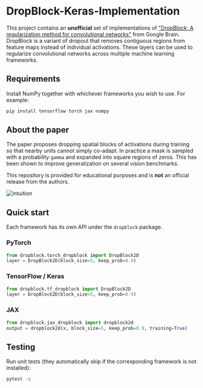 # DropBlock-Keras-Implementation

This project contains an **unofficial** set of implementations of
["DropBlock: A regularization method for convolutional networks"](https://arxiv.org/abs/1810.12890)
from Google Brain. DropBlock is a variant of dropout that removes contiguous
regions from feature maps instead of individual activations.
These layers can be used to regularize convolutional networks across multiple
machine learning frameworks.

## Requirements
Install NumPy together with whichever frameworks you wish to use. For example:
```bash
pip install tensorflow torch jax numpy
```

## About the paper
The paper proposes dropping spatial blocks of activations during training so
that nearby units cannot simply co-adapt. In practice a mask is sampled with
a probability `gamma` and expanded into square regions of zeros. This has been
shown to improve generalization on several vision benchmarks.

This repository is provided for educational purposes and is **not** an official
release from the authors.

![intuition](https://github.com/iantimmis/DropBlock-Keras-Implementation/blob/master/images/Intuition.png)

## Quick start
Each framework has its own API under the `dropblock` package.

### PyTorch
```python
from dropblock.torch_dropblock import DropBlock2D
layer = DropBlock2D(block_size=5, keep_prob=0.9)
```

### TensorFlow / Keras
```python
from dropblock.tf_dropblock import DropBlock2D
layer = DropBlock2D(block_size=5, keep_prob=0.9)
```

### JAX
```python
from dropblock.jax_dropblock import dropblock2d
output = dropblock2d(x, block_size=5, keep_prob=0.9, training=True)
```

## Testing
Run unit tests (they automatically skip if the corresponding framework is not installed):
```bash
pytest -q
```
